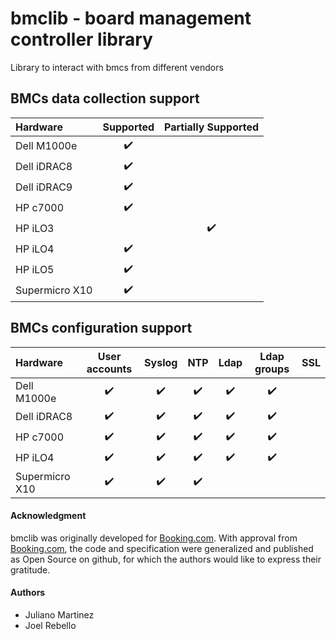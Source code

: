 # bmclib - board management controller library

Library to interact with bmcs from different vendors

## BMCs data collection support

Hardware      | Supported | Partially Supported  | 
:-----------  | :-------: | :------------------: |
Dell M1000e   | :heavy_check_mark: | | 
Dell iDRAC8   | :heavy_check_mark: | |
Dell iDRAC9   | :heavy_check_mark: | |
HP c7000      | :heavy_check_mark: | |
HP iLO3       | | :heavy_check_mark: |
HP iLO4       | :heavy_check_mark: | |
HP iLO5       | :heavy_check_mark: | |
Supermicro X10 | :heavy_check_mark: | |

## BMCs configuration support

Hardware      | User accounts | Syslog  |  NTP  | Ldap  | Ldap groups  | SSL  |
:-----------  | :-----------: | :-----: | :---: | :---: | :----------: | :--: |
Dell M1000e   | :heavy_check_mark: | :heavy_check_mark: | :heavy_check_mark: | :heavy_check_mark: | :heavy_check_mark: | | 
Dell iDRAC8   | :heavy_check_mark: | :heavy_check_mark: | :heavy_check_mark: | :heavy_check_mark: | :heavy_check_mark: | |
HP c7000      | :heavy_check_mark: | :heavy_check_mark: | :heavy_check_mark: | :heavy_check_mark: | :heavy_check_mark: | |
HP iLO4       | :heavy_check_mark: | :heavy_check_mark: | :heavy_check_mark: | :heavy_check_mark: | :heavy_check_mark: | |
Supermicro X10 | :heavy_check_mark: | :heavy_check_mark: | :heavy_check_mark: | | | |



#### Acknowledgment

bmclib was originally developed for [Booking.com](http://www.booking.com).
With approval from [Booking.com](http://www.booking.com), the code and
specification were generalized and published as Open Source on github, for
which the authors would like to express their gratitude.

#### Authors
- Juliano Martinez
- Joel Rebello 

